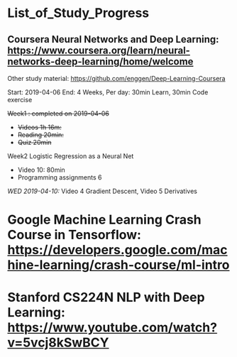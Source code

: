 # List_of_Study_Progress

## Coursera Neural Networks and Deep Learning: https://www.coursera.org/learn/neural-networks-deep-learning/home/welcome

Other study material: https://github.com/enggen/Deep-Learning-Coursera

Start: 2019-04-06 End: 4 Weeks,
Per day: 30min Learn, 30min Code exercise

~~Week1 : completed on 2019-04-06~~

- ~~Videos 1h 16m:~~
- ~~Reading 20min:~~
- ~~Quiz 20min~~

Week2 Logistic Regression as a Neural Net
- Video 10: 80min
- Programming assignments 6

_WED 2019-04-10:_ Video 4 Gradient Descent, Video 5 Derivatives



# Google Machine Learning Crash Course in Tensorflow: https://developers.google.com/machine-learning/crash-course/ml-intro

# Stanford CS224N NLP with Deep Learning: https://www.youtube.com/watch?v=5vcj8kSwBCY
